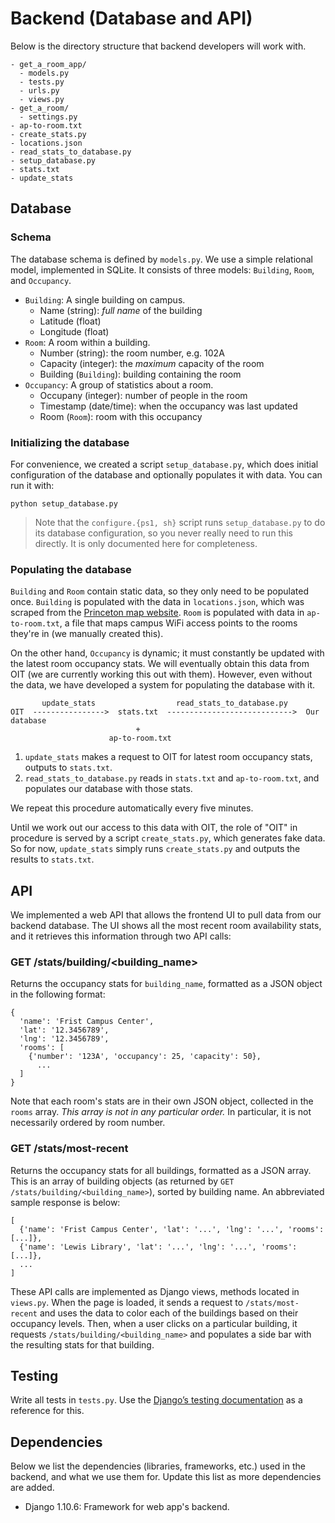 # Backend (Database and API)

Below is the directory structure that backend developers will work with.

```
- get_a_room_app/
  - models.py
  - tests.py
  - urls.py
  - views.py
- get_a_room/
  - settings.py
- ap-to-room.txt
- create_stats.py
- locations.json
- read_stats_to_database.py
- setup_database.py
- stats.txt
- update_stats
```

## Database

### Schema
The database schema is defined by `models.py`. We use a simple relational model, implemented in SQLite. It consists of three models: `Building`, `Room`, and `Occupancy`.

- `Building`: A single building on campus.
  - Name (string): *full name* of the building
  - Latitude (float)
  - Longitude (float)
- `Room`: A room within a building.
  - Number (string): the room number, e.g. 102A
  - Capacity (integer): the *maximum* capacity of the room
  - Building (`Building`): building containing the room
- `Occupancy`: A group of statistics about a room.
  - Occupany (integer): number of people in the room
  - Timestamp (date/time): when the occupancy was last updated
  - Room (`Room`): room with this occupancy

### Initializing the database

For convenience, we created a script `setup_database.py`, which does initial configuration of the database and optionally populates it with data. You can run it with:

```
python setup_database.py
```

> Note that the `configure.{ps1, sh}` script runs `setup_database.py` to do its database configuration, so you never really need to run this directly. It is only documented here for completeness.

### Populating the database

`Building` and `Room` contain static data, so they only need to be populated once. `Building` is populated with the data in `locations.json`, which was scraped from the [Princeton map website](http://m.princeton.edu/map/campus). `Room` is populated with data in `ap-to-room.txt`, a file that maps campus WiFi access points to the rooms they're in (we manually created this).

On the other hand, `Occupancy` is dynamic; it must constantly be updated with the latest room occupancy stats. We will eventually obtain this data from OIT (we are currently working this out with them). However, even without the data, we have developed a system for populating the database with it.

```
       update_stats                  read_stats_to_database.py
OIT  ---------------->  stats.txt  ---------------------------->  Our database
                            +
                      ap-to-room.txt
```

1. `update_stats` makes a request to OIT for latest room occupancy stats, outputs to `stats.txt`.
2. `read_stats_to_database.py` reads in `stats.txt` and `ap-to-room.txt`, and populates our database with those stats.

We repeat this procedure automatically every five minutes.

Until we work out our access to this data with OIT, the role of "OIT" in procedure is served by a script `create_stats.py`, which generates fake data. So for now, `update_stats` simply runs `create_stats.py` and outputs the results to `stats.txt`.

## API

We implemented a web API that allows the frontend UI to pull data from our backend database. The UI shows all the most recent room availability stats, and it retrieves this information through two API calls:

### GET /stats/building/<building_name>
Returns the occupancy stats for `building_name`, formatted as a JSON object in the following format:

```
{
  'name': 'Frist Campus Center',
  'lat': '12.3456789',
  'lng': '12.3456789',
  'rooms': [
    {'number': '123A', 'occupancy': 25, 'capacity': 50},
      ...
  ]
}
```

Note that each room's stats are in their own JSON object, collected in the `rooms` array. *This array is not in any particular order.* In particular, it is not necessarily ordered by room number.

### GET /stats/most-recent
Returns the occupancy stats for all buildings, formatted as a JSON array. This is an array of building objects (as returned by `GET /stats/building/<building_name>`), sorted by building name. An abbreviated sample response is below:

```
[
  {'name': 'Frist Campus Center', 'lat': '...', 'lng': '...', 'rooms': [...]},
  {'name': 'Lewis Library', 'lat': '...', 'lng': '...', 'rooms': [...]},
  ...
]
```

These API calls are implemented as Django views, methods located in `views.py`. When the page is loaded, it sends a request to `/stats/most-recent` and uses the data to color each of the buildings based on their occupancy levels. Then, when a user clicks on a particular building, it requests `/stats/building/<building_name>` and populates a side bar with the resulting stats for that building.

## Testing

Write all tests in `tests.py`. Use the [Django’s testing documentation](https://docs.djangoproject.com/en/1.11/topics/testing/) as a reference for this.

## Dependencies

Below we list the dependencies (libraries, frameworks, etc.) used in the backend, and what we use them for. Update this list as more dependencies are added.

- Django 1.10.6: Framework for web app's backend.
